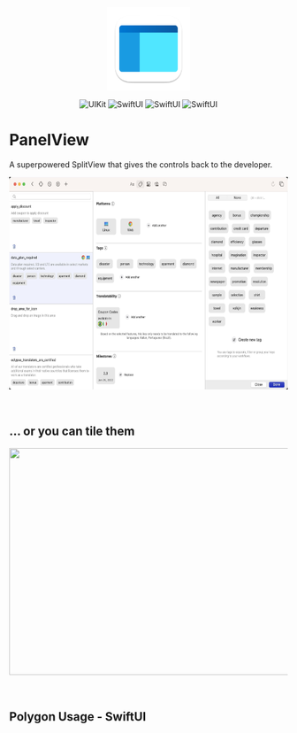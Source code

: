 <p align="center">
  <img width="150" height="150" src="./assets/panelview_app_icon.svg">
</p>

<p align="center">
    <img src="https://img.shields.io/badge/UIKit-darkslategray?logo=uikit" alt="UIKit">
    <img src="https://img.shields.io/badge/SwiftUI-darkslategray?logo=swift" alt="SwiftUI">
	<img src="https://img.shields.io/badge/iOS-15+-blue" alt="SwiftUI">
	<img src="https://img.shields.io/badge/macOS-12+-blue" alt="SwiftUI">
</p>

# PanelView
A superpowered SplitView that gives the controls back to the developer.

<p align="center">
  <img src="./assets/hero_image.jpg" width="632" height="384">
</p>

<br/>

## ... or you can tile them
<p align="center">
  <img src="./assets/tileable_polygons_demo.gif" width="600" height="410">
</p>

<br/>

## Polygon Usage - SwiftUI